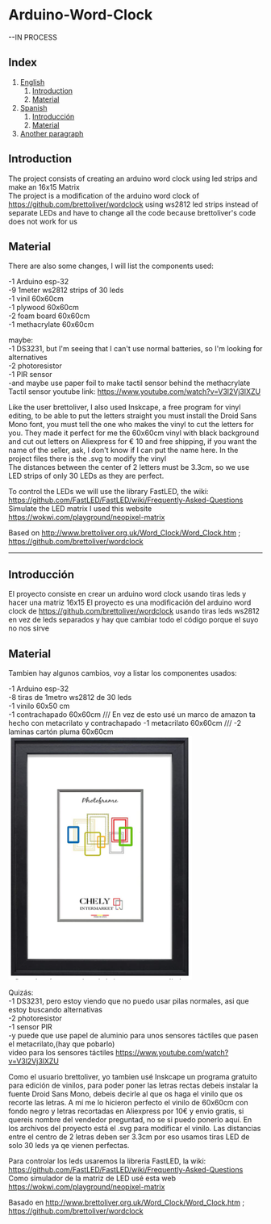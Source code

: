 # Arduino-Word-Clock

--IN PROCESS
## Index
1. [English](#english)
    1. [Introduction](#english)
    2. [Material](#Ematerial)
2. [Spanish](#spanish)
    1. [Introducción](#spanish)
    2. [Material](#material)
3. [Another paragraph](#paragraph2)

## Introduction <a name="english"></a>
The project consists of creating an arduino word clock using led strips and make an 16x15 Matrix  
The project is a modification of the arduino word clock of https://github.com/brettoliver/wordclock using ws2812 led strips instead of separate LEDs and have to change all the code because brettoliver's code does not work for us 

## Material <a name="Ematerial"></a>  
There are also some changes, I will list the components used:
  
-1 Arduino esp-32  
-9 1meter ws2812 strips of 30 leds   
-1 vinil 60x60cm  
-1 plywood 60x60cm  
-2 foam board 60x60cm  
-1 methacrylate 60x60cm  
  
maybe:  
-1 DS3231, but I'm seeing that I can't use normal batteries, so I'm looking for alternatives  
-2 photoresistor  
-1 PIR sensor  
-and maybe use paper foil to make tactil sensor behind the methacrylate  
Tactil sensor youtube link: https://www.youtube.com/watch?v=V3l2Vj3lXZU  

Like the user brettoliver, I also used Inskcape, a free program for vinyl editing, to be able to put the letters straight you must install the Droid Sans Mono font, you must tell the one who makes the vinyl to cut the letters for you. They made it perfect for me the 60x60cm vinyl with black background and cut out letters on Aliexpress for € 10 and free shipping, if you want the name of the seller, ask, I don't know if I can put the name here. In the project files there is the .svg to modify the vinyl  
The distances between the center of 2 letters must be 3.3cm, so we use LED strips of only 30 LEDs as they are perfect.  

To control the LEDs we will use the library FastLED, the wiki: https://github.com/FastLED/FastLED/wiki/Frequently-Asked-Questions 
Simulate the LED matrix I used this website https://wokwi.com/playground/neopixel-matrix  

Based on http://www.brettoliver.org.uk/Word_Clock/Word_Clock.htm    ;   https://github.com/brettoliver/wordclock
  
------------------------------------------------------------------------------------------------------------------------------------------------------------------------------
## Introducción <a name="spanish"></a>  
El proyecto consiste en crear un arduino word clock usando tiras leds y hacer una matriz 16x15
El proyecto es una modificación del arduino word clock de https://github.com/brettoliver/wordclock usando tiras leds ws2812 en vez de leds separados y hay que cambiar todo el código porque el suyo no nos sirve

## Material <a name="material"></a>  
Tambien hay algunos cambios, voy a listar los componentes usados:  
  
-1 Arduino esp-32  
-8 tiras de 1metro ws2812 de 30 leds  
-1 vinilo 60x50 cm  
-1 contrachapado 60x60cm  ///       En vez de esto usé un marco de amazon ta hecho con metacrilato y contrachapado
-1 metacrilato 60x60cm    ///
-2 laminas cartón pluma 60x60cm  
   ![title](Files/frame.png)
   
   
Quizás:  
-1 DS3231, pero estoy viendo que no puedo usar pilas normales, asi que estoy buscando alternativas  
-2 photoresistor  
-1 sensor PIR  
-y puede que use papel de aluminio para unos sensores táctiles que pasen el metacrilato,(hay que pobarlo)  
video para los sensores táctiles https://www.youtube.com/watch?v=V3l2Vj3lXZU  
  
  
Como el usuario brettoliver, yo tambien usé Inskcape un programa gratuito para edición de vinilos, para poder poner las letras rectas debeis instalar la fuente Droid Sans Mono, debeis decirle al que os haga el vinilo que os recorte las letras. A mí me lo hicieron perfecto el vinilo de 60x60cm con fondo negro y letras recortadas en Aliexpress por 10€ y envio gratis, si quereis nombre del vendedor preguntad, no se si puedo ponerlo aquí. En los archivos del proyecto está el .svg para modificar el vinilo.
Las distancias entre el centro de 2 letras deben ser 3.3cm por eso usamos tiras LED de solo 30 leds ya qe vienen perfectas.  

Para controlar los leds usaremos la libreria FastLED, la wiki: https://github.com/FastLED/FastLED/wiki/Frequently-Asked-Questions  
Como simulador de la matriz de LED usé esta web https://wokwi.com/playground/neopixel-matrix  


Basado en http://www.brettoliver.org.uk/Word_Clock/Word_Clock.htm    ;   https://github.com/brettoliver/wordclock
